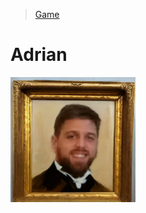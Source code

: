 > [Game](../../game.md)

# Adrian

<img src="../../Resources/Images/Portraits/Adrian3.png" width="200">